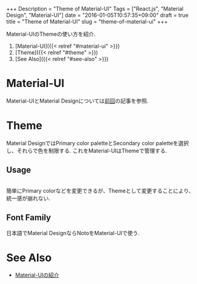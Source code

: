 +++
Description = "Theme of Material-UI"
Tags = ["React.js", "Material Design", "Material-UI"]
date = "2016-01-05T10:57:35+09:00"
draft = true
title = "Theme of Material-UI"
slug = "theme-of-material-ui"
+++

Material-UIのThemeの使い方を紹介.

<!--more-->

1. [Material-UI]({{< relref "#material-ui" >}})
2. [Theme]({{< relref "#theme" >}})
3. [See Also]({{< relref "#see-also" >}})


# Material-UI

Material-UIとMaterial Designについては[前回](http://blog.rudolph-miller.com/2016/01/04/material-ui/)の記事を参照.


# Theme

Material DesignではPrimary color paletteとSecondary color paletteを選択し、それらで色を制限する.
これをMaterial-UIはThemeで管理する.


## Usage

```js
```

簡単にPrimary colorなどを変更できるが、Themeとして変更することにより、統一感が崩れない.

## Font Family

日本語でMaterial DesignならNotoをMaterial-UIで使う.


# See Also

- [Material-UIの紹介](http://blog.rudolph-miller.com/2016/01/04/material-ui/)
